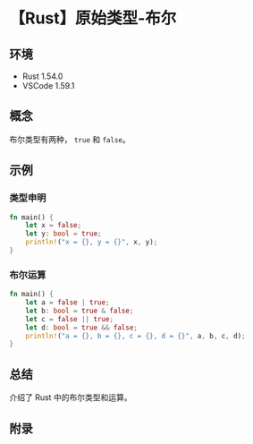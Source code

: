 # 【Rust】原始类型-布尔

## 环境

- Rust 1.54.0
- VSCode 1.59.1

## 概念

布尔类型有两种， `true` 和 `false`。

## 示例

### 类型申明

```rust
fn main() {
    let x = false;
    let y: bool = true;
    println!("x = {}, y = {}", x, y);
}
```

### 布尔运算

```rust
fn main() {
    let a = false | true;
    let b: bool = true & false;
    let c = false || true;
    let d: bool = true && false;
    println!("a = {}, b = {}, c = {}, d = {}", a, b, c, d);
}
```

## 总结

介绍了 Rust 中的布尔类型和运算。

## 附录

